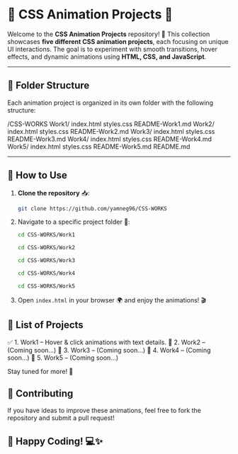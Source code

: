 # 🎨 CSS Animation Projects 🚀

Welcome to the **CSS Animation Projects** repository! 🎉 This collection showcases **five different CSS animation projects**, each focusing on unique UI interactions.
The goal is to experiment with smooth transitions, hover effects, and dynamic animations using **HTML, CSS, and JavaScript**.

---

## 📁 Folder Structure

Each animation project is organized in its own folder with the following structure:

/CSS-WORKS
    Work1/
        index.html
        styles.css
        README-Work1.md
    Work2/
        index.html
        styles.css
        README-Work2.md
    Work3/
        index.html
        styles.css
        README-Work3.md
    Work4/
        index.html
        styles.css
        README-Work4.md
    Work5/
        index.html
        styles.css
        README-Work5.md
    README.md

---

## 🚀 How to Use

1.  **Clone the repository** 📥:

    ```bash
    git clone https://github.com/yamneg96/CSS-WORKS
    ```

2.  Navigate to a specific project folder 📂:

    ```bash
    cd CSS-WORKS/Work1
    ```

    ```bash
    cd CSS-WORKS/Work2
    ```

    ```bash
    cd CSS-WORKS/Work3
    ```

    ```bash
    cd CSS-WORKS/Work4
    ```

    ```bash
    cd CSS-WORKS/Work5
    ```

3.  Open `index.html` in your browser 🌍 and enjoy the animations! 🎬

## 📌 List of Projects

✅ 1. Work1 – Hover & click animations with text details.
🔄 2. Work2 – (Coming soon...)
🔄 3. Work3 – (Coming soon...)
🔄 4. Work4 – (Coming soon...)
🔄 5. Work5 – (Coming soon...)

Stay tuned for more! 🚀

## 🤝 Contributing

If you have ideas to improve these animations, feel free to fork the repository and submit a pull request!

## 🎉 Happy Coding! 💻✨